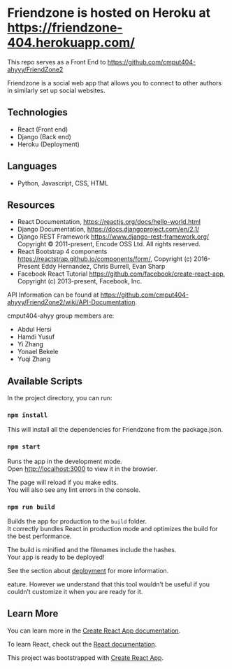 # Friendzone is hosted on Heroku at https://friendzone-404.herokuapp.com/
This repo serves as a Front End to https://github.com/cmput404-ahyyy/FriendZone2

Friendzone is a social web app that allows you to connect to other authors in similarly set up social websites. 

## Technologies
- React (Front end)
- Django (Back end)
- Heroku (Deployment)

## Languages 
- Python, Javascript, CSS, HTML 

## Resources 
- React Documentation, https://reactjs.org/docs/hello-world.html
- Django Documentation, https://docs.djangoproject.com/en/2.1/
- Django REST Framework https://www.django-rest-framework.org/ Copyright © 2011-present, Encode OSS Ltd. All rights reserved.
- React Bootstrap 4 components https://reactstrap.github.io/components/form/, Copyright (c) 2016-Present Eddy Hernandez, Chris Burrell, Evan Sharp
- Facebook React Tutorial https://github.com/facebook/create-react-app, Copyright (c) 2013-present, Facebook, Inc.

API Information can be found at https://github.com/cmput404-ahyyy/FriendZone2/wiki/API-Documentation. 

cmput404-ahyy group members are:
* Abdul Hersi
* Hamdi Yusuf
* Yi Zhang
* Yonael Bekele
* Yuqi Zhang


## Available Scripts

In the project directory, you can run:
### `npm install`

This will install all the dependencies for Friendzone from the package.json.

### `npm start`

Runs the app in the development mode.<br>
Open [http://localhost:3000](http://localhost:3000) to view it in the browser.

The page will reload if you make edits.<br>
You will also see any lint errors in the console.


### `npm run build`

Builds the app for production to the `build` folder.<br>
It correctly bundles React in production mode and optimizes the build for the best performance.

The build is minified and the filenames include the hashes.<br>
Your app is ready to be deployed!

See the section about [deployment](https://facebook.github.io/create-react-app/docs/deployment) for more information.

eature. However we understand that this tool wouldn’t be useful if you couldn’t customize it when you are ready for it.

## Learn More

You can learn more in the [Create React App documentation](https://facebook.github.io/create-react-app/docs/getting-started).

To learn React, check out the [React documentation](https://reactjs.org/).

This project was bootstrapped with [Create React App](https://github.com/facebook/create-react-app).
